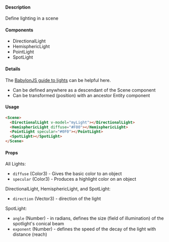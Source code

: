 #### Description

Define lighting in a scene

#### Components

 - DirectionalLight
 - HemisphericLight
 - PointLight
 - SpotLight

#### Details

The [BabylonJS guide to lights](https://doc.babylonjs.com/babylon101/lights) can be helpful here.

 - Can be defined anywhere as a descendant of the Scene component
 - Can be transformed (position) with an ancestor Entity component

#### Usage

```html
<Scene>
  <DirectionalLight v-model="myLight"></DirectionalLight>
  <HemisphericLight diffuse="#F00"></HemisphericLight>
  <PointLight specular="#0F0"></PointLight>
  <SpotLight></SpotLight>
</Scene>
```

#### Props

All Lights:

 - `diffuse` (Color3) - Gives the basic color to an object
 - `specular` (Color3) - Produces a highlight color on an object

DirectionalLight, HemisphericLight, and SpotLight:

 - `direction` (Vector3) - direction of the light

SpotLight:

 - `angle` (Number) - in radians, defines the size (field of illumination) of the spotlight's conical beam
 - `exponent` (Number) - defines the speed of the decay of the light with distance (reach)
